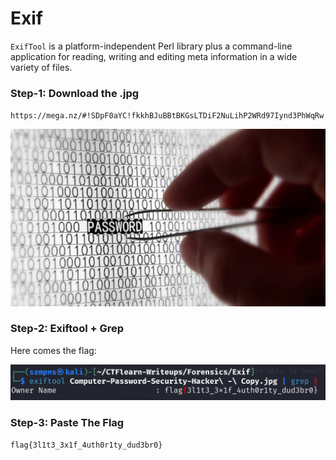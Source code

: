# Exif 

`ExifTool` is a platform-independent Perl library plus a command-line application for reading, writing and editing meta information in a wide variety of files.

### Step-1: Download the .jpg

`https://mega.nz/#!SDpF0aYC!fkkhBJuBBtBKGsLTDiF2NuLihP2WRd97Iynd3PhWqRw `

![jpg](copy.jpg)

### Step-2: Exiftool + Grep

Here comes the flag:

![Exiftool + Grep](exifflag.png)


### Step-3: Paste The Flag

```
flag{3l1t3_3x1f_4uth0r1ty_dud3br0}
```

